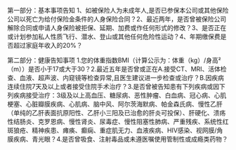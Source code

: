 第一部分：基本事项告知 1、如被保险人为未成年人,是否已参保本公司或其他保险公司以死亡为给付保险金条件的人身保险合同？2、最近两年，是否曾被保险公司解除合同或申请人身保险被拒保、延期、加费或作任何形式的修改？3、是否正在或计划参加私人性质飞行、潜水、登山或其他任何危险性运动？4、年期缴保费是否超过家庭年收入的20%？

第二部分：健康告知事项 1.您的体重指数BMI（计算公示为：体重（kg）/身高²（m））是否小于17或大于30？2.最近五年是否曾或正在A.接受CT、MRI、活体检查、血液、超声波、内窥镜等检查异常,且医生建议进一步检查或治疗？B.因疾病连续住院7天及以上或者接受住院手术治疗？3.是否曾被告知患有下列疾病或因下列疾病接受治疗：3级及以上高血压、糖尿病、恶性肿瘤、白血病、冠心病、心肌梗塞、心脏瓣膜疾病、心肌病、脑中风、阿尔茨海默病、帕金森氏病、慢性乙肝（单纯的乙肝表面抗原阳性、乙肝小三阳及已治愈的肝炎可投保）、肝硬化、溃疡性结肠炎、克罗恩病、慢性肾炎、尿毒症、慢性阻塞性肺病、严重残疾、系统性红斑狼疮、精神疾患、瘫痪、癫痫、重症肌无力、血液疾病、HIV感染、视网膜/角膜疾病、青光眼？4.是否曾吸食、注射毒品或未遵医嘱使用管制性或成瘾类药物？